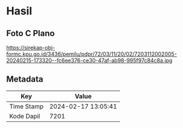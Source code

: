# Hasil

## Foto C Plano

https://sirekap-obj-formc.kpu.go.id/3436/pemilu/pdpr/72/03/11/20/02/7203112002005-20240215-173320--fc6ee376-ce30-47af-ab98-995f97c84c8a.jpg


## Metadata

| Key        | Value               |
| ---------- | ------------------- |
| Time Stamp | 2024-02-17 13:05:41 |
| Kode Dapil | 7201                |



